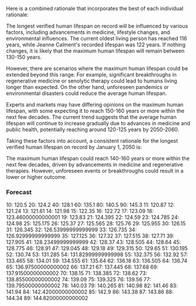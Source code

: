Here is a combined rationale that incorporates the best of each individual rationale:

The longest verified human lifespan on record will be influenced by various factors, including advancements in medicine, lifestyle changes, and environmental influences. The current oldest living person has reached 116 years, while Jeanne Calment's recorded lifespan was 122 years. If nothing changes, it is likely that the maximum human lifespan will remain between 130-150 years.

However, there are scenarios where the maximum human lifespan could be extended beyond this range. For example, significant breakthroughs in regenerative medicine or senolytic therapy could lead to humans living longer than expected. On the other hand, unforeseen pandemics or environmental disasters could reduce the average human lifespan.

Experts and markets may have differing opinions on the maximum human lifespan, with some expecting it to reach 150-160 years or more within the next few decades. The current trend suggests that the average human lifespan will continue to increase gradually due to advances in medicine and public health, potentially reaching around 120-125 years by 2050-2060.

Taking these factors into account, a consistent rationale for the longest verified human lifespan on record by January 1, 2050 is:

The maximum human lifespan could reach 140-160 years or more within the next few decades, driven by advancements in medicine and regenerative therapies. However, unforeseen events or breakthroughs could result in a lower or higher outcome.

### Forecast

10: 120.5
20: 124.2
40: 128.1
60: 135.1
80: 140.5
90: 145.3
11: 120.87
12: 121.24
13: 121.61
14: 121.98
15: 122.35
16: 122.72
17: 123.09
18: 123.46000000000001
19: 123.83
21: 124.395
22: 124.59
23: 124.785
24: 124.98
25: 125.175
26: 125.37
27: 125.565
28: 125.76
29: 125.955
30: 126.15
31: 126.345
32: 126.53999999999999
33: 126.735
34: 126.92999999999999
35: 127.125
36: 127.32
37: 127.515
38: 127.71
39: 127.905
41: 128.23499999999999
42: 128.37
43: 128.505
44: 128.64
45: 128.775
46: 128.91
47: 129.045
48: 129.18
49: 129.315
50: 129.65
51: 130.195
52: 130.74
53: 131.285
54: 131.82999999999998
55: 132.375
56: 132.92
57: 133.465
58: 134.01
59: 134.555
61: 135.64
62: 136.18
63: 136.505
64: 136.74
65: 136.97500000000002
66: 137.21
67: 137.445
68: 137.68
69: 137.91500000000002
70: 138.15
71: 138.385
72: 138.62
73: 138.85500000000002
74: 139.09
75: 139.325
76: 139.56
77: 139.79500000000002
78: 140.03
79: 140.265
81: 140.98
82: 141.46
83: 141.94
84: 142.42000000000002
85: 142.9
86: 143.38
87: 143.86
88: 144.34
89: 144.82000000000002